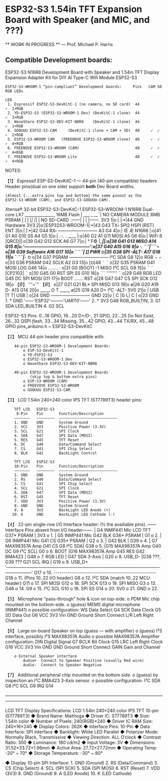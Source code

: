 # ESP32-S3 1.54in TFT Expansion Board with Speaker (and MIC, and ???)
** WORK IN PROGRESS ** — Prof. Michael P. Harris

## Compatible Development boards:

ESP32-S3 N16R8 Development Board with Speaker and 1.54in TFT Display
Expansion Adapter Kit for DIY AI Type-C Wifi Module ESP32-S3
```
ESP32-S3-WROOM-1 “pin-compliant” Development boards:     Pins   CAM SD RGB LEDs
                                                                       LED
 1. Espressif ESP32-S3-DevKitC-1 (no camera, no SD card)  44            ✓  1+RGB
 2. YD-ESP32-S3 (ESP32-S3-WROOM-1 Dev) (DevKitC-1 clone)  44            ✓  3+RGB
 3. WaveShare ESP32-S3-DEV-KIT-N8R8    (DevKitC-1 clone)  44            ✓  1+RGB
 4. GOOUUU ESP32-S3-CAM     (DevKitC-1 clone + CAM + SD)  40     ✓  ✓  ✓  2+RGB
 5. ESP32-S3-WROOM CAM   (FREENOVE ESP32-S3-WROOM clone)  40     ✓  ✓  ✓  4+RGB
 6. FREENOVE ESP32-S3-WROOM (CAM)                         40     ✓  ✓  ✓  4+RGB
 7. FREENOVE ESP32-S3-WROOM Lite                          40     ✓  ✓  ✓  4+RGB
```

NOTES:

【1】 Espressif ESP-S3-DevKitC-1 — 44-pin (40-pin compatible) headers
    Header pins(dual on one side) support **both** Dev Board widths.

    (Almost {...extra pins top and bottom} the same pinout as the
    ESP32-S3-WROOM (CAM), and ESP32-S3-GOOUUU-CAM).

Xtensa® 32-bit   ESP32-S3-DevKitC-1         ESP32-S3-WROOM-1 N16R8
Dual-core LX7      _______________
 16MB Flash       |  ___   _   __¯|         NO CAMERA MODULE
  8MB PSRAM       | | | |_| |_|   |         NO SD-CARD
               .——| | |           |——.
         3V3  1|o:|               |:•|44 GND               Hardware
         3V3  2|o:|ESP32S3-WROOM-1|:•|43 G43 TX›           SPI2 HSPI
[RST]    ENT  3|o:|               |:•|42 G44 RX‹           —————————
A3       G4   4|o:| Œ Æ   N16R8   |:o|41 G1  A0            G10 SS
A4       G5   5|o:| .··. .   ____ |:o|40 G2  A1            G11 MOSI
A5       G6   6|o:| WiFi ß  |QRCD||:o|39 G42               G12 SCK
A6       G7   7|o:| °   F©  |____||:o|38 G41               G13 MISO
A14      G15  8|o:'———————————————':o|37 G40
A15      G16  9|o ·. ¨¨|¯¯¯¬        o|36 G39               Software
A16      G17 10|o ¯  ¨¨|   []   PWR ¤|35 G38               SPI -ALT-
A17      G18 11|o ¯  ¨¨|___-     ¤  o|34 G37 PSRAM         —————————
I²C SDA  G8  12|o RGB     ¬ ¬       o|33 G36 PSRAM         G42  SCLK
A2       G3  13|o [¤]48   ¨ ¨       o|32 G35 PSRAM         G41  MOSI
LOG      G46 14|o      ........ ·   o|31 G0  [BOOT]         -1  MISO
I²C SCL  G9  15|o ¨ ¨  |CP2102| ¨   o|30 G45                G0  RST
SPI SS   G10 16|o ¨¨   '''''''' ¨   o|29 G48 RGB LED       G45  DC
SPI MOSI G11 17|o BOOT .......  RST o|28 G47               G47  CS
SPI SCK  G12 18|o 【Ø】  '''~'''  【Ø】 o|27 G21               G21  BL*
SPI MISO G13 19|o                   ø|26 G20 A19 D-
A13      G14 20|o  _____ O T _____  ø|25 G19 A20 D+        I²C -ALT-
         5V0 21|o | USB |T T| USB | o|24 GND               —————————
         GND 22|o |  C  |G L|  C  | o|23 GND               1. *  GND
               '——'ESP32'———'UART0'——'                     2. *  3V3
                                         G48 RGB_BUILTIN,  3. G1 SDA
                                         LED_BUILTIN       4. G2 SCL

ESP32-S3 Pins: 0…18 GPIO, 19…20 D+/D-, 21 GPIO, 22…25 Do Not Exist,
26…32 QSPI ƒlash, 33…34 Missing, 35…42 GPIO, 43…44 TX/RX, 45…48 GPIO
    pins_arduino.h ~ ESP32-S3-DevKitC

【2】 MCU 44-pin header pins compatible with:

        44-pin ESP32-S3-WROOM-1 Development Boards:
            o ESP-S3-DevKitC-1
            o YD-ESP32-S3
            o ESP32-S3-WROOM-1 Dev
            o WaveShare ESP32-S3-DEV-KIT-N8R8

        40-pin ESP32-S3-WROOM-1 Development Boards
               (skip top & bottom extra pins)
            o ESP-S3-WROOM (CAM)
            o FREEVOVE ESP32-S3-WROOM
            o GOOUUU ESP32-S3-CAM

 【3】 LCD 1.54in 240×240 color IPS TFT (ST7789T3) header pins:

        TFT LCD   ESP32-S3
         8-Pin    Pin       Function/Description
        ———————   ————————  ——————————————————————————
        1. GND    GND       System Ground
        2. VCC    3V3       Positive Power (3.3V)
        3. SCL    G21       SPI Clock
        4. SDA    G47       SPI Data (MOSI)
        5. RES    G45       TFT Reset
        6. DC     G40       Data/Command Select
        7. CS     G41       SPI Chip Select
        8. BLK    G42       BackLight Control

        TFT LCD   ESP32-S3
        10-Pin    Pin       Function/Description
        ———————   ————————  ——————————————————————————
        1. GND    GND       System Ground
        2. RS     G40       Data/Command Select
        3. CS     G41       SPI Chip Select
        4. SCL    G21       SPI Clock
        5. SDA    G47       SPI Data (MOSI)
        6. RST    G45       TFT Reset
        7. VDD    3V3       Positive Power (3.3V)
        8. GND    GND       System Ground
        9. A      3V3       BackLight LED Anode (+)
       10. K      GND       BackLight LED Cathode (-)

【4】 22-pin single-row I/O Interface header: (½ the availiable pins)
                         .——Interface Pins absent from I/O header——.
                         | G4 INMP441   Mic   LCD TFT   G37* PSRAM |
    3V3   o  1.          | G5 INMP441   Mic   G42 BLK   G36* PSRAM |
    G1    o  2.          | G6 INMP441   Mic   G41 CS    G35* PSRAM |
    G2    o  3.          |                    G42 BLK              |
    G39   o  4.          | G7 MAX98357A Amp   G41 CS    G8  I²C SDA|
    G38   o  5.          |G15 MAX98357A Amp   G40 DC    G9  I²C SCL|
    G0    o  6.  BOOT    |G16 MAX98357A Amp   G45 RES   G42 BMA423 |
    G48   o  7.  RGB LED |                    G47 SDA       3-Axis |
    G20   o  8.  USB_D-  |G38 ???, G39 ???    G21 SCL       IRQ    |
    G19   o  9.  USB_D+  '—————————————————————————————————————————'
    G17   o 10.  ---------------------------------------------------
    G18   o 11.             {Pins  10..22 I/O header}
    G8    o 12.  I²C SDA    {match 10..22 MCU header}
    G11   o 17.  SPI MOSI
    G12   o 18.  SPI SCK
    G13   o 19.  SPI MISO
    G3    o 13.
    G46   o 14.
    G9    o 15.  I²C SCL
    G10   o 16.  SPI SS
    G14   o 20.
    5V0   o 21.
    GND   o 22.

【5】 Microphone “pass-through” hole & icon on top-side.
        o PDM Mic chip mounted on the bottom-side.
        o (guess) MEMS digital microphone (INMP441)
        o possible configuration:
            WS  Data Select         G4
            SCK Data Clock          G5
            SD  Data Out            G6
            VCC                     3V3 Vin
            GND Ground Short Connect L/R Left Right Channel

【6】 Large on-board Speaker on top (guess — with amplifier)
        o (guess) I²S interface, possibly I²S MAX98357A Audio
        o possible MAX98357A Amplifier configuration:
            DIN Digital Signal      G7
            BCLK Bit Clock          G15
            LRC Left Right Clock    G16
            VCC                     3V3 Vin
            GND  GND Ground Short Connect
                 GAIN Gain and Channel

        o External Speaker interface
            Audio+  Connect to Speaker Positive (usually Red wire)
            Audio-  Connect to Speaker Negative


【7】 Additional peripheral chip mounted on the bottom side.
        o (guess) by inspection an I²C BMA423 3-Axis sensor.
        o possible configuration:
            I²C SDA     G8
            I²C SCL     G9
            IRQ         G14

———————————————————————————————————————————————————————————————————

LCD TFT Display Specifications:
LCD 1.54in 240×240 color IPS TFT 10-pin (ST7789T3)
  ◆          Brand Name: Maithoga
  ◆           Driver IC: ST7789T3
  ◆                Size: 1.54in color
  ◆    Number of Pixels: 240(RGB)×240
  ◆  Driver IC RAM Size: 240×16×240
  ◆      Display Colors: 262K
  ◆      Interface Pins: 10-Pin
  ◆      Data Interface: SPI interface
  ◆           Backlight: White LED Parallel
  ◆      Polarizer Mode: Normally Black, Transmissive
  ◆   Viewing Direction: ALL O’clock
  ◆      Contrast Ratio: 300
  ◆           Luminance: 180 cd/m2
  ◆       Input Voltage: 3V
  ◆          Dimensions: 31.52×33.72×1.96mm
  ◆         Active Area: 27.72×27.72mm
  ◆      Operating Temp: -20° ~ 70°
  ◆ Storage Temperature: -30° ~ 80°

  ◆ Display 10-pin SPI Interface:
        1. GND  (Ground)
        2. RS   (Data/Command)
        3. CS   (Chip Select)
        4. SCL  (SPI SCK)
        5. SDA  (SPI MOSI)
        6. RST  (Reset)
        7. VDD  (3V3)
        8. GND  (Ground)
        9. A    (LED Anode)
       10. K    (LED Cathode)

